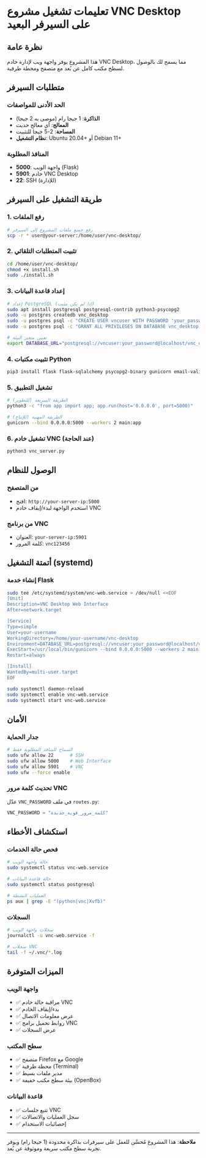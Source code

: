 # تعليمات تشغيل مشروع VNC Desktop على السيرفر البعيد

## نظرة عامة
هذا المشروع يوفر واجهة ويب لإدارة خادم VNC Desktop، مما يسمح لك بالوصول لسطح مكتب كامل عن بُعد مع متصفح ومحطة طرفية.

## متطلبات السيرفر

### الحد الأدنى للمواصفات
- **الذاكرة**: 1 جيجا رام (موصى به 2 جيجا)
- **المعالج**: أي معالج حديث
- **المساحة**: 2-5 جيجا للتثبيت
- **نظام التشغيل**: Ubuntu 20.04+ أو Debian 11+

### المنافذ المطلوبة
- **5000**: واجهة الويب (Flask)
- **5901**: خادم VNC Desktop
- **22**: SSH (للإدارة)

## طريقة التشغيل على السيرفر

### 1. رفع الملفات
```bash
# رفع جميع ملفات المشروع إلى السيرفر
scp -r * user@your-server:/home/user/vnc-desktop/
```

### 2. تثبيت المتطلبات التلقائي
```bash
cd /home/user/vnc-desktop/
chmod +x install.sh
sudo ./install.sh
```

### 3. إعداد قاعدة البيانات
```bash
# إعداد PostgreSQL (إذا لم يكن مثبت)
sudo apt install postgresql postgresql-contrib python3-psycopg2
sudo -u postgres createdb vnc_desktop
sudo -u postgres psql -c "CREATE USER vncuser WITH PASSWORD 'your_password';"
sudo -u postgres psql -c "GRANT ALL PRIVILEGES ON DATABASE vnc_desktop TO vncuser;"

# تعيين متغير البيئة
export DATABASE_URL="postgresql://vncuser:your_password@localhost/vnc_desktop"
```

### 4. تثبيت مكتبات Python
```bash
pip3 install flask flask-sqlalchemy psycopg2-binary gunicorn email-validator
```

### 5. تشغيل التطبيق
```bash
# الطريقة السريعة (للتطوير)
python3 -c "from app import app; app.run(host='0.0.0.0', port=5000)"

# الطريقة المهنية (للإنتاج)
gunicorn --bind 0.0.0.0:5000 --workers 2 main:app
```

### 6. تشغيل خادم VNC (عند الحاجة)
```bash
python3 vnc_server.py
```

## الوصول للنظام

### من المتصفح
- افتح: `http://your-server-ip:5000`
- استخدم الواجهة لبدء/إيقاف خادم VNC

### من برنامج VNC
- العنوان: `your-server-ip:5901`
- كلمة المرور: `vnc123456`

## أتمتة التشغيل (systemd)

### إنشاء خدمة Flask
```bash
sudo tee /etc/systemd/system/vnc-web.service > /dev/null <<EOF
[Unit]
Description=VNC Desktop Web Interface
After=network.target

[Service]
Type=simple
User=your-username
WorkingDirectory=/home/your-username/vnc-desktop
Environment=DATABASE_URL=postgresql://vncuser:your_password@localhost/vnc_desktop
ExecStart=/usr/local/bin/gunicorn --bind 0.0.0.0:5000 --workers 2 main:app
Restart=always

[Install]
WantedBy=multi-user.target
EOF

sudo systemctl daemon-reload
sudo systemctl enable vnc-web.service
sudo systemctl start vnc-web.service
```

## الأمان

### جدار الحماية
```bash
# السماح للمنافذ المطلوبة فقط
sudo ufw allow 22      # SSH
sudo ufw allow 5000    # Web Interface
sudo ufw allow 5901    # VNC
sudo ufw --force enable
```

### تحديث كلمة مرور VNC
عدّل `VNC_PASSWORD` في ملف `routes.py`:
```python
VNC_PASSWORD = "كلمة_مرور_قوية_جديدة"
```

## استكشاف الأخطاء

### فحص حالة الخدمات
```bash
# حالة واجهة الويب
sudo systemctl status vnc-web.service

# حالة قاعدة البيانات
sudo systemctl status postgresql

# العمليات النشطة
ps aux | grep -E "(python|vnc|Xvfb)"
```

### السجلات
```bash
# سجلات واجهة الويب
journalctl -u vnc-web.service -f

# سجلات VNC
tail -f ~/.vnc/*.log
```

## الميزات المتوفرة

### واجهة الويب
- ✅ مراقبة حالة خادم VNC
- ✅ بدء/إيقاف الخادم
- ✅ عرض معلومات الاتصال
- ✅ روابط تحميل برامج VNC
- ✅ عرض السجلات

### سطح المكتب
- ✅ متصفح Firefox مع Google
- ✅ محطة طرفية (Terminal)
- ✅ مدير ملفات بسيط
- ✅ بيئة سطح مكتب خفيفة (OpenBox)

### قاعدة البيانات
- ✅ تتبع جلسات VNC
- ✅ سجل العمليات والاتصالات
- ✅ إحصائيات الاستخدام

---

**ملاحظة**: هذا المشروع مُحسَّن للعمل على سيرفرات بذاكرة محدودة (1 جيجا رام) ويوفر تجربة سطح مكتب سريعة وموثوقة عن بُعد.